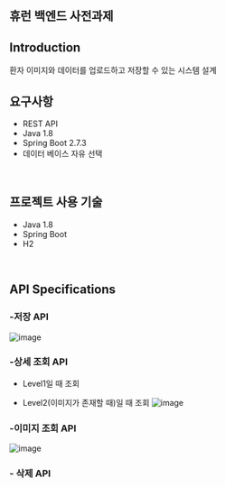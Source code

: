 ## 휴런 **백엔드 사전과제**

## Introduction

환자 이미지와 데이터를 업로드하고 저장할 수 있는 시스템 설계
</br>

## 요구사항

- REST API
- Java 1.8
- Spring Boot 2.7.3
- 데이터 베이스 자유 선택
</br>


## 프로젝트 사용 기술
- Java 1.8
- Spring Boot
- H2
</br>

## **API Specifications**

### -저장 API 
![image](https://user-images.githubusercontent.com/69364279/185926929-bf1748a0-2baf-4241-87d9-664a9f511db6.png)


### -상세 조회 API

- Level1일 때 조회


- Level2(이미지가 존재할 때)일 때 조회
![image](https://user-images.githubusercontent.com/69364279/186044445-8fd5d844-0d61-4d37-8cf3-be9e6f1cf05c.png)


### -이미지 조회 API
![image](https://user-images.githubusercontent.com/69364279/186042971-3f9b54b8-5bd6-47dd-9135-3c15e57feb4a.png)


### - 삭제 API
